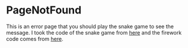 # PageNotFound

This is an error page that you should play the snake game to see the message.
I took the code of the snake game from [here](https://www.youtube.com/watch?v=xGmXxpIj6vs) and the firework code comes from [here](https://slicker.me/javascript/fireworks.htm).
